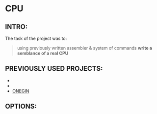# CPU

## INTRO:
The task of the project was to:
  > using previously 
  > written assembler & system of commands
  > **write a semblance of a real CPU**

## PREVIOUSLY USED PROJECTS:
+ 
+
+ [ONEGIN](#https://github.com/Ropho/ONEGIN)

## OPTIONS:
